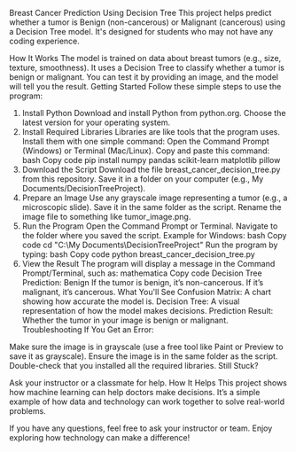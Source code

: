 Breast Cancer Prediction Using Decision Tree
This project helps predict whether a tumor is Benign (non-cancerous) or Malignant (cancerous) using a Decision Tree model. It's designed for students who may not have any coding experience.

How It Works
The model is trained on data about breast tumors (e.g., size, texture, smoothness).
It uses a Decision Tree to classify whether a tumor is benign or malignant.
You can test it by providing an image, and the model will tell you the result.
Getting Started
Follow these simple steps to use the program:

1. Install Python
Download and install Python from python.org.
Choose the latest version for your operating system.
2. Install Required Libraries
Libraries are like tools that the program uses. Install them with one simple command:
Open the Command Prompt (Windows) or Terminal (Mac/Linux).
Copy and paste this command:
bash
Copy code
pip install numpy pandas scikit-learn matplotlib pillow
3. Download the Script
Download the file breast_cancer_decision_tree.py from this repository.
Save it in a folder on your computer (e.g., My Documents/DecisionTreeProject).
4. Prepare an Image
Use any grayscale image representing a tumor (e.g., a microscopic slide).
Save it in the same folder as the script.
Rename the image file to something like tumor_image.png.
5. Run the Program
Open the Command Prompt or Terminal.
Navigate to the folder where you saved the script. Example for Windows:
bash
Copy code
cd "C:\My Documents\DecisionTreeProject"
Run the program by typing:
bash
Copy code
python breast_cancer_decision_tree.py
6. View the Result
The program will display a message in the Command Prompt/Terminal, such as:
mathematica
Copy code
Decision Tree Prediction: Benign
If the tumor is benign, it’s non-cancerous. If it’s malignant, it’s cancerous.
What You'll See
Confusion Matrix: A chart showing how accurate the model is.
Decision Tree: A visual representation of how the model makes decisions.
Prediction Result: Whether the tumor in your image is benign or malignant.
Troubleshooting
If You Get an Error:

Make sure the image is in grayscale (use a free tool like Paint or Preview to save it as grayscale).
Ensure the image is in the same folder as the script.
Double-check that you installed all the required libraries.
Still Stuck?

Ask your instructor or a classmate for help.
How It Helps
This project shows how machine learning can help doctors make decisions. It’s a simple example of how data and technology can work together to solve real-world problems.

If you have any questions, feel free to ask your instructor or team. Enjoy exploring how technology can make a difference!
